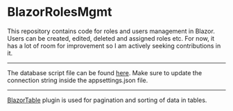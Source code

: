 # BlazorRolesMgmt
This repository contains code for roles and users management in Blazor. Users can be created, edited, deleted and assigned roles etc.
For now, it has a lot of room for improvement so I am actively seeking contributions in it.

---

The database script file can be found [here](../RolesMgmt.sql). Make sure to update the connection string inside the appsettings.json file.

---

[BlazorTable](https://www.nuget.org/packages/BlazorTable) plugin is used for pagination and sorting of data in tables.
